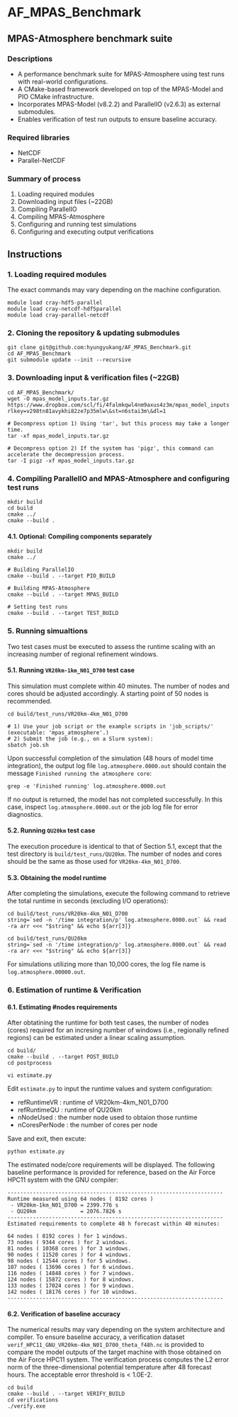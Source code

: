 # AF_MPAS_Benchmark

## MPAS-Atmosphere benchmark suite

### Descriptions
- A performance benchmark suite for MPAS-Atmosphere using test runs with real-world configurations.
- A CMake-based framework developed on top of the MPAS-Model and PIO CMake infrastructure.
- Incorporates MPAS-Model (v8.2.2) and ParallelIO (v2.6.3) as external submodules.
- Enables verification of test run outputs to ensure baseline accuracy.
  
### Required libraries
- NetCDF
- Parallel-NetCDF

### Summary of process
1. Loading required modules
2. Downloading input files (~22GB)
3. Compiling ParallelIO
4. Compiling MPAS-Atmosphere
5. Configuring and running test simulations
6. Configuring and executing output verifications

## Instructions

### 1. Loading required modules
The exact commands may vary depending on the machine configuration.
```
module load cray-hdf5-parallel
module load cray-netcdf-hdf5parallel
module load cray-parallel-netcdf
```
### 2. Cloning the repository & updating submodules
```
git clone git@github.com:hyungyukang/AF_MPAS_Benchmark.git
cd AF_MPAS_Benchmark
git submodule update --init --recursive
```
### 3. Downloading input & verification files (~22GB)
```
cd AF_MPAS_Benchmark/
wget -O mpas_model_inputs.tar.gz https://www.dropbox.com/scl/fi/4falmkqwl4nm9axus4z3m/mpas_model_inputs.tar.gz?rlkey=v298tn81avykhi82ze7p35mlw\&st=n6stai3m\&dl=1

# Decompress option 1) Using 'tar', but this process may take a longer time.
tar -xf mpas_model_inputs.tar.gz

# Decompress option 2) If the system has 'pigz', this command can accelerate the decompression process.
tar -I pigz -xf mpas_model_inputs.tar.gz
```
### 4. Compiling ParallelIO and MPAS-Atmosphere and configuring test runs
```
mkdir build
cd build
cmake ../
cmake --build .
```
#### 4.1. Optional: Compiling components separately
```
mkdir build
cmake ../

# Building ParallelIO
cmake --build . --target PIO_BUILD

# Building MPAS-Atmosphere
cmake --build . --target MPAS_BUILD

# Setting test runs
cmake --build . --target TEST_BUILD
```
### 5. Running simualtions
Two test cases must be executed to assess the runtime scaling with an increasing number of regional refinement windows.
#### 5.1. Running `VR20km-1km_N01_D700` test case
This simulation must complete within 40 minutes. The number of nodes and cores should be adjusted accordingly. A starting point of 50 nodes is recommended.
```
cd build/test_runs/VR20km-4km_N01_D700

# 1) Use your job script or the example scripts in 'job_scripts/' (executable: 'mpas_atmosphere'.)
# 2) Submit the job (e.g., on a Slurm system):
sbatch job.sh
```
Upon successful completion of the simulation (48 hours of model time integration), the output log file `log.atmosphere.0000.out` should contain the message `Finished running the atmosphere core`:
```
grep -e 'Finished running' log.atmosphere.0000.out
```
If no output is returned, the model has not completed successfully. In this case, inspect `log.atmosphere.0000.out` or the job log file for error diagnostics.

#### 5.2. Running `QU20km` test case
The execution procedure is identical to that of Section 5.1, except that the test directory is `build/test_runs/QU20km`. The number of nodes and cores should be the same as those used for `VR20km-4km_N01_D700`.

#### 5.3. Obtaining the model runtime
After completing the simulations, execute the following command to retrieve the total runtime in seconds (excluding I/O operations):
```
cd build/test_runs/VR20km-4km_N01_D700
string=`sed -n '/time integration/p' log.atmosphere.0000.out` && read -ra arr <<< "$string" && echo ${arr[3]}

cd build/test_runs/QU20km
string=`sed -n '/time integration/p' log.atmosphere.0000.out` && read -ra arr <<< "$string" && echo ${arr[3]}
```
For simulations utilizing more than 10,000 cores, the log file name is `log.atmosphere.00000.out`.

### 6. Estimation of runtime & Verification

#### 6.1. Estimating #nodes requirements
After obtatining the runtime for both test cases, the number of nodes (cores) required for an incresing number of windows (i.e., regionally refined regions) can be estimated under a linear scaling assumption.
```
cd build/
cmake --build . --target POST_BUILD
cd postprocess

vi estimate.py
```
Edit `estimate.py` to input the runtime values and system configuration:
- refRuntimeVR : runtime of VR20km-4km_N01_D700
- refRuntimeQU : runtime of QU20km
- nNodeUsed : the number node used to obtaion those runtime
- nCoresPerNode : the number of cores per node

Save and exit, then excute:
```
python estimate.py
```
The estimated node/core requirements will be displayed. The following baseline performance is provided for reference, based on the Air Force HPC11 system with the GNU compiler:
```
--------------------------------------------------------------------
Runtime measured using 64 nodes ( 8192 cores )
 - VR20km-1km_N01_D700 = 2399.776 s
 - QU20km              = 2076.7826 s
--------------------------------------------------------------------
Estimated requirements to complete 48 h forecast within 40 minutes:

64 nodes ( 8192 cores ) for 1 windows.
73 nodes ( 9344 cores ) for 2 windows.
81 nodes ( 10368 cores ) for 3 windows.
90 nodes ( 11520 cores ) for 4 windows.
98 nodes ( 12544 cores ) for 5 windows.
107 nodes ( 13696 cores ) for 6 windows.
116 nodes ( 14848 cores ) for 7 windows.
124 nodes ( 15872 cores ) for 8 windows.
133 nodes ( 17024 cores ) for 9 windows.
142 nodes ( 18176 cores ) for 10 windows.
--------------------------------------------------------------------
```
#### 6.2. Verification of baseline accuracy
The numerical results may vary depending on the system architecture and compiler. To ensure baseline accuracy, a verification dataset `verif_HPC11_GNU_VR20km-4km_N01_D700_theta_f48h.nc` is provided to compare the model outputs of the target machine with those obtained on the Air Force HPC11 system. The verification process computes the L2 error norm of the three-dimensional potential temperature after 48 forecast hours. The acceptable error threshold is < 1.0E-2.
```
cd build
cmake --build . --target VERIFY_BUILD
cd verifications
./verify.exe
```
